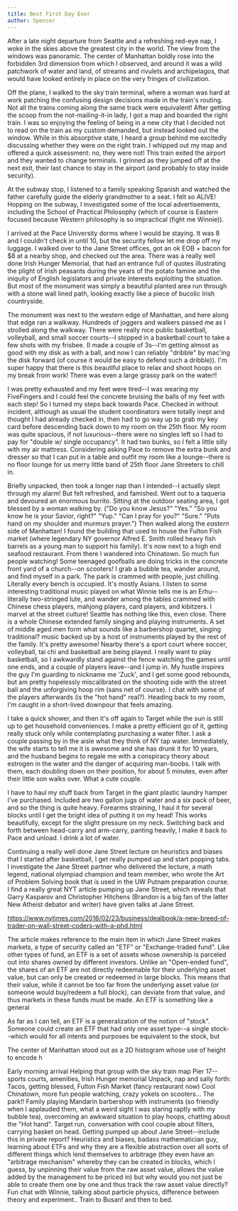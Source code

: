 ```yaml
---
title: Best First Day Ever
author: Spencer
---
```


After a late night departure from Seattle and a refreshing red-eye nap, I woke in the skies above the greatest city in the world. The view from the windows was panoramic. The center of Manhattan boldly rose into the forbidden 3rd dimension from which I observed, and around it was a wild patchwork of water and land, of streams and rivulets and archipelagos, that would have looked entirely in place on the very fringes of civilization.

Off the plane, I walked to the sky train terminal, where a woman was hard at work patching the confusing design decisions made in the train's routing. Not all the trains coming along the same track were equivalent! After getting the scoop from the not-mailing-it-in lady, I got a map and boarded the right train. I was so enjoying the feeling of being in a new city that I decided not to read on the train as my custom demanded, but instead looked out the window. While in this absorptive state, I heard a group behind me excitedly discussing whether they were on the right train. I whipped out my map and offered a quick assessment: no, they were not! This train exited the airport and they wanted to change terminals. I grinned as they jumped off at the next exit, their last chance to stay in the airport (and probably to stay inside security).

At the subway stop, I listened to a family speaking Spanish and watched the father carefully guide the elderly grandmother to a seat. I felt so ALIVE! Hopping on the subway, I investigated some of the local advertisements, including the School of Practical Philosophy (which of course is Eastern focused because Western philosophy is so impractical (fight me Winnie)). 

I arrived at the Pace University dorms where I would be staying. It was 8 and I couldn't check in until 10, but the security fellow let me drop off my luggage. I walked over to the Jane Street offices, got an ok EOB + bacon for $8 at a nearby shop, and checked out the area. There was a really well done Irish Hunger Memorial, that had an entrance full of quotes illustrating the plight of Irish peasants during the years of the potato famine and the iniquity of English legislators and private interests exploiting the situation. But most of the monument was simply a beautiful planted area run through with a stone wall lined path, looking exactly like a piece of bucolic Irish countryside.

The monument was next to the western edge of Manhattan, and here along that edge ran a walkway. Hundreds of joggers and walkers passed me as I strolled along the walkway. There were really nice public basketball, volleyball, and small soccer courts--I stopped in a basketball court to take a few shots with my frisbee. (I made a couple of 3s--I'm getting almost as good with my disk as with a ball, and now I can reliably "dribble" by mac'ing the disk forward (of course it would be easy to defend such a dribble)). I'm super happy that there is this beautiful place to relax and shoot hoops on my break from work! There was even a large grassy park on the water!!

I was pretty exhausted and my feet were tired--I was wearing my FiveFingers and I could feel the concrete bruising the balls of my feet with each step! So I turned my steps back towards Pace. Checked in without incident, although as usual the student coordinators were totally inept and thought I had already checked in, then had to go way up to grab my key card before descending back down to my room on the 25th floor. My room was quite spacious, if not luxurious--there were no singles left so I had to pay for "double w/ single occupancy". It had two bunks, so I felt a little silly with my air mattress. Considering asking Pace to remove the extra bunk and dresser so that I can put in a table and outfit my room like a lounge--there is no floor lounge for us merry little band of 25th floor Jane Streeters to chill in.

Briefly unpacked, then took a longer nap than I intended--I actually slept through my alarm! But felt refreshed, and famished. Went out to a taqueria and devoured an enormous burrito. Sitting at the outdoor seating area, I got blessed by a woman walking by. ("Do you know Jesus?" "Yes." "So you know he is your Savior, right?" "Yup." "Can I pray for you?" "Sure." "Puts hand on my shoulder and murmurs prayer.") Then walked along the *eastern* side of Manhattan! I found the building that used to house the Fulton Fish market (where legendary NY governor Alfred E. Smith rolled heavy fish barrels as a young man to support his family). It's now next to a high end seafood restaurant. From there I wandered into Chinatown. So much fun people watching! Some teenaged goofballs are doing tricks in the concrete front yard of a church--on scooters! I grab a bubble tea, wander around, and find myself in a park. The park is crammed with people, just chilling. Literally every bench is occupied. It's mostly Asians. I listen to some interesting traditional music played on what Winnie tells me is an Erhu--literally two-stringed lute, and wander among the tables crammed with Chinese chess players, mahjong players, card players, and kibitzers. I marvel at the street culture! Seattle has nothing like this, even close. There is a whole Chinese extended family singing and playing instruments. A set of middle aged men form what sounds like a barbershop quartet, singing traditional? music backed up by a host of instruments played by the rest of the family. It's pretty awesome! Nearby there's a sport court where soccer, volleyball, tai chi and basketball are being played. I really want to play basketball, so I awkwardly stand against the fence watching the games until one ends, and a couple of players leave--and I jump in. My hustle inspires the guy I'm guarding to nickname me 'Zuck', and I get some good rebounds, but am pretty hopelessly miscalibrated on the shooting side with the street ball and the unforgiving hoop rim (sans net of course). I chat with some of the players afterwards (is the "hot hand" real?). Heading back to my room, I'm caught in a short-lived downpour that feels amazing.

I take a quick shower, and then it's off again to Target while the sun is still up to get household conveniences. I make a pretty efficient go of it, getting really stuck only while contemplating purchasing a water filter. I ask a couple passing by in the aisle what they think of NY tap water. Immediately, the wife starts to tell me it is awesome and she has drunk it for 10 years, and the husband begins to regale me with a conspiracy theory about estrogen in the water and the danger of acquiring man-boobs. I talk with them, each doubling down on their position, for about 5 minutes, even after their little son walks over. What a cute couple. 

I have to haul my stuff back from Target in the giant plastic laundry hamper I've purchased. Included are two gallon jugs of water and a six pack of beer, and so the thing is quite heavy. Forearms straining, I haul it for several blocks until I get the bright idea of putting it on my head! This works beautifully, except for the slight pressure on my neck. Switching back and forth between head-carry and arm-carry, panting heavily, I make it back to Pace and unload. I drink a lot of water.

Continuing a really well done Jane Street lecture on heuristics and biases that I started after basketball, I get really pumped up and start popping tabs. I investigate the Jane Street partner who delivered the lecture, a math legend, national olympiad champion and team member, who wrote the Art of Problem Solving book that is used in the UW Putnam preparation course. I find a really great NYT article pumping up Jane Street, which reveals that Garry Kasparov and Christopher Hitchens (Brandon is a big fan of the latter New Atheist debator and writer) have given talks at Jane Street. 

https://www.nytimes.com/2016/02/23/business/dealbook/a-new-breed-of-trader-on-wall-street-coders-with-a-phd.html

The article makes reference to the main item in which Jane Street makes markets, a type of security called an "ETF" or "Exchange-traded fund". Like other types of fund, an ETF is a set of assets whose ownership is parceled out into shares owned by different investors. Unlike an "Open-ended fund", the shares of an ETF are not directly redeemable for their underlying asset value, but can only be created or redeemed in large blocks. This means that their value, while it cannot be too far from the underlying asset value (or someone would buy/redeem a full block), can deviate from that value, and thus markets in these funds must be made. An ETF is something like a general


As far as I can tell, an ETF is a generalization of the notion of "stock". Someone could create an ETF that had only one asset type--a single stock--which would for all intents and purposes be equivalent to the stock, but 



 The center of Manhattan stood out as a 2D histogram whose use of height to encode h

Early morning arrival
Helping that group with the sky train map
Pier 17--sports courts, amenities, Irish Hunger memorial
Unpack, nap and sally forth: Tacos, getting blessed, Fulton Fish Market (fancy restaurant now)
Cool Chinatown, more fun people watching, crazy yokels on scooters...
The park!! Family playing Mandarin barbershop with instruments (so friendly when I applauded them, what a weird sight I was staring raptly with my bubble tea), overcoming an awkward situation to play hoops, chatting about the "Hot hand".
Target run, conversation with cool couple about filters, carrying basket on head.
Getting pumped up about Jane Street--include this in private report? Heuristics and biases, badass mathematician guy, learning about ETFs and why they are a flexible abstraction over all sorts of different things which lend themselves to arbitrage (they even have an "arbitrage mechanism" whereby they can be created in blocks, which I guess, by unpinning their value from the raw asset value, allows the value added by the management to be priced in) but why would you not just be able to create them one by one and thus track the raw asset value directly?
Fun chat with Winnie, talking about particle physics, difference between theory and experiment..
Train to Busan! and then to bed.

